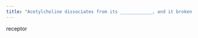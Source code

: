 ```yaml
---
title: "Acetylcholine dissociates from its ____________, and it broken down enzymatically."
---
```

receptor

